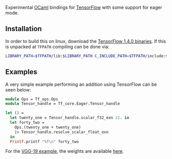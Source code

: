 Experimental [OCaml](http://ocaml.org) bindings for [TensorFlow](http://tensorflow.org) with some support for eager mode.

## Installation

In order to build this on linux, download the [TensorFlow 1.4.0 binaries](https://storage.googleapis.com/tensorflow/libtensorflow/libtensorflow-cpu-linux-x86_64-1.4.0.tar.gz). If this is unpacked at `TFPATH` compiling can be done via:
```bash
LIBRARY_PATH=$TFPATH/lib:$LIBRARY_PATH C_INCLUDE_PATH=$TFPATH/include:$C_INCLUDE_PATH make all
```

## Examples

A very simple example performing an addition using TensorFlow can be seen below:

```ocaml
module Ops = Tf_ops.Ops
module Tensor_handle = Tf_core.Eager.Tensor_handle

let () =
  let twenty_one = Tensor_handle.scalar_f32_exn 21. in
  let forty_two =
    Ops.(twenty_one + twenty_one)
    |> Tensor_handle.resolve_scalar_float_exn
  in
  Printf.printf "%f\n" forty_two
```

For the [VGG-19 example](https://github.com/LaurentMazare/ocaml-tf/tree/master/examples/vgg19.ml), the weights are available [here](http://download.tensorflow.org/models/vgg_19_2016_08_28.tar.gz).
